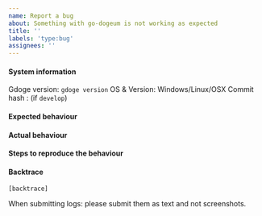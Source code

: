 ```yaml
---
name: Report a bug
about: Something with go-dogeum is not working as expected
title: ''
labels: 'type:bug'
assignees: ''
---
```


#### System information

Gdoge version: `gdoge version`
OS & Version: Windows/Linux/OSX
Commit hash : (if `develop`)

#### Expected behaviour


#### Actual behaviour


#### Steps to reproduce the behaviour


#### Backtrace

````
[backtrace]
````

When submitting logs: please submit them as text and not screenshots.